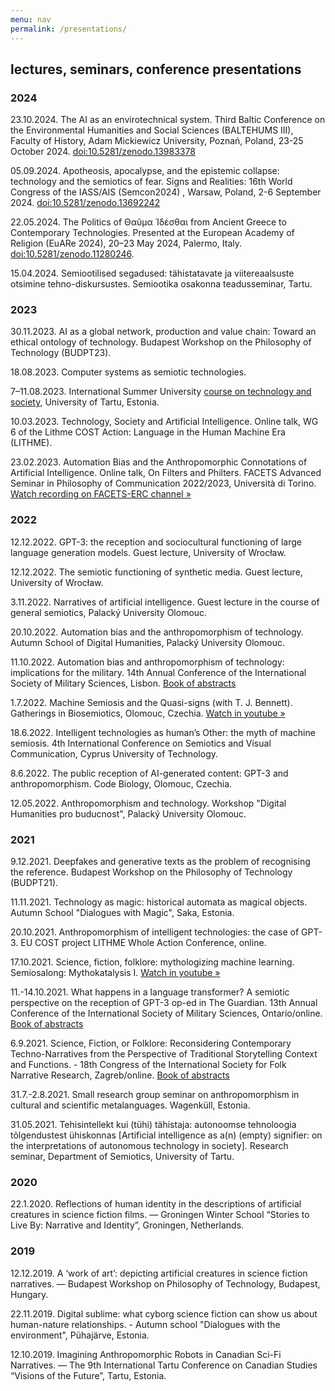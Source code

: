 ```yaml
---
menu: nav
permalink: /presentations/
---
```


## lectures, seminars, conference presentations

### 2024

23.10.2024. The AI as an envirotechnical system. Third Baltic Conference on the Environmental Humanities and Social Sciences (BALTEHUMS III), Faculty of History, Adam Mickiewicz University, Poznań, Poland, 23-25 October 2024. [doi:10.5281/zenodo.13983378](https://zenodo.org/doi/10.5281/zenodo.13983378)

05.09.2024. Apotheosis, apocalypse, and the epistemic collapse: technology and the semiotics of fear. Signs and Realities: 16th World Congress of the IASS/AIS (Semcon2024) , Warsaw, Poland, 2-6 September 2024. [doi:10.5281/zenodo.13692242](https://zenodo.org/doi/10.5281/zenodo.13692242)

22.05.2024. The Politics of Θαῦμα Ἰδέσθαι from Ancient Greece to Contemporary Technologies. Presented at the European Academy of Religion (EuARe 2024), 20–23 May 2024, Palermo, Italy. [doi:10.5281/zenodo.11280246](https://doi.org/10.5281/zenodo.11280246).

15.04.2024. Semiootilised segadused: tähistatavate ja viitereaalsuste otsimine tehno-diskursustes. Semiootika osakonna teadusseminar, Tartu.

### 2023

30.11.2023. AI as a global network, production and value chain: Toward an ethical ontology of technology. Budapest Workshop on the Philosophy of Technology (BUDPT23).

18.08.2023. Computer systems as semiotic technologies.

7–11.08.2023. International Summer University [course on technology and society](https://ut.ee/en/content/imagining-intelligent-technologies), University of Tartu, Estonia. 

10.03.2023. Technology, Society and Artificial Intelligence. Online talk, WG 6 of the Lithme COST Action: Language in the Human Machine Era (LITHME).

23.02.2023. Automation Bias and the Anthropomorphic Connotations of Artificial Intelligence. Online talk, On Filters and Philters. FACETS Advanced Seminar in Philosophy of Communication 2022/2023, Università di Torino. [Watch recording on FACETS-ERC channel »](https://youtu.be/_xuuQPe-VeM?t=6201)

### 2022

12.12.2022. GPT-3: the reception and sociocultural functioning of large language generation models. Guest lecture, University of Wrocław.

12.12.2022. The semiotic functioning of synthetic media. Guest lecture, University of Wrocław.

3.11.2022. Narratives of artificial intelligence. Guest lecture in the course of general semiotics, Palacký University Olomouc.

20.10.2022. Automation bias and the anthropomorphism of technology. Autumn School of Digital Humanities, Palacký University Olomouc.

11.10.2022. Automation bias and anthropomorphism of technology: implications for the military. 14th Annual Conference of the International Society of Military Sciences, Lisbon. [Book of abstracts](https://www.ium.pt/s/wp-content/uploads/ISMS-Conference_Book-of-Abstracts.pdf)

1.7.2022. Machine Semiosis and the Quasi-signs (with T. J. Bennett). Gatherings in Biosemiotics, Olomouc, Czechia. [Watch in youtube »](https://www.youtube.com/watch?v=tj9V1Cak_-8)

18.6.2022. Intelligent technologies as human’s Other: the myth of machine semiosis. 4th International Conference on Semiotics and Visual Communication, Cyprus University of Technology.

8.6.2022. The public reception of AI-generated content: GPT-3 and anthropomorphism. Code Biology, Olomouc, Czechia.

12.05.2022. Anthropomorphism and technology. Workshop "Digital Humanities pro buducnost", Palacký University Olomouc.

### 2021

9.12.2021. Deepfakes and generative texts as the problem of recognising the reference. Budapest Workshop on the Philosophy of Technology (BUDPT21).

11.11.2021. Technology as magic: historical automata as magical objects. Autumn School "Dialogues with Magic", Saka, Estonia.

20.10.2021. Anthropomorphism of intelligent technologies: the case of GPT-3. EU COST project LITHME Whole Action Conference, online.

17.10.2021. Science, fiction, folklore: mythologizing machine learning. Semiosalong: Mythokatalysis I. [Watch in youtube »](https://www.youtube.com/watch?v=kmfXFkbVWRM&ab_channel=Semiosalong)

11.-14.10.2021. What happens in a language transformer? A semiotic perspective on the reception of GPT-3 op-ed in The Guardian. 13th Annual Conference of the International Society of Military Sciences, Ontario/online. [Book of abstracts](https://www.isofms.org/resource/dm/161191709015772284.pdf)

6.9.2021. Science, Fiction, or Folklore: Reconsidering Contemporary Techno-Narratives from the Perspective of Traditional Storytelling Context and Functions. - 18th Congress of the International
Society for Folk Narrative Research, Zagreb/online. [Book of abstracts](http://www.isfnr.org/isfnrcongress/wp-content/uploads/2021/09/18th-ISFNR_programme_book-of-abstracts_0209.pdf)

31.7.-2.8.2021. Small research group seminar on anthropomorphism in cultural and scientific metalanguages. Wagenküll, Estonia.

31.05.2021. Tehisintellekt kui (tühi) tähistaja: autonoomse tehnoloogia tõlgendustest ühiskonnas [Artificial intelligence as a(n) (empty) signifier: on the interpretations of autonomous technology in society]. Research seminar, Department of Semiotics, University of Tartu.

### 2020

22.1.2020. Reflections of human identity in the descriptions of artificial creatures in science fiction films. — Groningen Winter School “Stories to Live By: Narrative and Identity”, Groningen, Netherlands.

### 2019

12.12.2019. A ‘work of art’: depicting artificial creatures in science fiction narratives. — Budapest Workshop on Philosophy of Technology, Budapest, Hungary.

22.11.2019. Digital sublime: what cyborg science fiction can show us about human-nature relationships. - Autumn school "Dialogues with the environment", Pühajärve, Estonia.

12.10.2019. Imagining Anthropomorphic Robots in Canadian Sci-Fi Narratives. — The 9th International Tartu Conference on Canadian Studies “Visions of the Future”, Tartu, Estonia.

